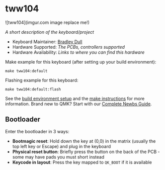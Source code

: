 # tww104

![tww104](imgur.com image replace me!)

*A short description of the keyboard/project*

* Keyboard Maintainer: [Bradley Dull](https://github.com/TheWitlessWanderer)
* Hardware Supported: *The PCBs, controllers supported*
* Hardware Availability: *Links to where you can find this hardware*

Make example for this keyboard (after setting up your build environment):

    make tww104:default

Flashing example for this keyboard:

    make tww104:default:flash

See the [build environment setup](https://docs.qmk.fm/#/getting_started_build_tools) and the [make instructions](https://docs.qmk.fm/#/getting_started_make_guide) for more information. Brand new to QMK? Start with our [Complete Newbs Guide](https://docs.qmk.fm/#/newbs).

## Bootloader

Enter the bootloader in 3 ways:

* **Bootmagic reset**: Hold down the key at (0,0) in the matrix (usually the top left key or Escape) and plug in the keyboard
* **Physical reset button**: Briefly press the button on the back of the PCB - some may have pads you must short instead
* **Keycode in layout**: Press the key mapped to `QK_BOOT` if it is available

